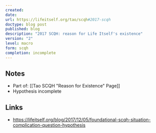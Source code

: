 ```yaml
---
created: 
date: 
url: https://lifeitself.org/tao/scqh#2017-scqh
doctype: blog post
published: blog
description: "2017 SCQH: reason for Life Itself's existence"
version: "2"
level: macro
form: scqh
completion: incomplete
---
```

## Notes

- Part of: [[Tao SCQH "Reason for Existence" Page]]
- Hypothesis incomplete


## Links

- https://lifeitself.org/blog/2017/12/05/foundational-scqh-situation-complication-question-hypothesis
